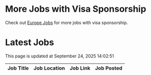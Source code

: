 # More Jobs with Visa Sponsorship

Check out [Europe Jobs](https://github.com/sureshparimi/europejobs#latest-jobs) for more jobs with visa sponsorship.

# Latest Jobs

This page is updated at September 24, 2025 14:02:51

| Job Title | Job Location | Job Link | Job Posted |
| --- | --- | --- | --- |
